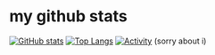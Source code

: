 # my github stats
[![GitHub stats](https://github-readme-stats.vercel.app/api?username=xkcdnerd&theme=dark&rank_icon=percentile)](https://github.com/anuraghazra/github-readme-stats)
[![Top Langs](https://github-readme-stats.vercel.app/api/top-langs/?username=xkcdnerd&theme=dark)](https://github.com/anuraghazra/github-readme-stats)
[![Activity](https://github-readme-activity-graph.vercel.app/graph?username=xkcdnerd&theme=react)](https://github.com/ashutosh00710/github-readme-activity-graph)
(sorry about i)
